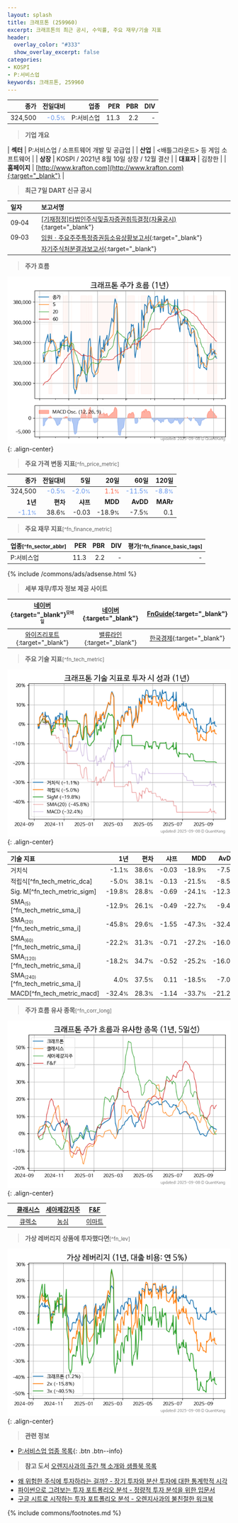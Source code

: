 ```yaml
---
layout: splash
title: 크래프톤 (259960)
excerpt: 크래프톤의 최근 공시, 수익률, 주요 재무/기술 지표
header:
  overlay_color: "#333"
  show_overlay_excerpt: false
categories:
- KOSPI
- P:서비스업
keywords: 크래프톤, 259960
---
```


| **종가** | **전일대비** | **업종** | **PER** | **PBR** | **DIV** |
| -------: | -----------: | -------: | ------: | ------: | ------: |
| 324,500 | <span style="color: cornflowerblue">-0.5<small>%</small></span> | P:서비스업 | 11.3 | 2.2 | - |

<!-- more -->


> **기업 개요**<a id="company"></a>

| <span style="white-space:nowrap;">**섹터**</span> | P:서비스업 / 소프트웨어 개발 및 공급업 |
| <span style="white-space:nowrap;">**산업**</span> | <배틀그라운드> 등 게임 소프트웨어 |
| <span style="white-space:nowrap;">**상장**</span> | KOSPI / 2021년 8월 10일 상장 / 12월 결산 |
| <span style="white-space:nowrap;">**대표자**</span> | 김창한 |
| <span style="white-space:nowrap;">**홈페이지**</span> | [http://www.krafton.com](http://www.krafton.com){:target="_blank"} |


> **최근 7일 DART 신규 공시**<a id="dart"></a>

| **일자** |      | **보고서명** |
| :------- | :--- | :----------- |
| 09&#x2011;04 | | [[기재정정]타법인주식및출자증권취득결정(자율공시)              ](https://dart.fss.or.kr/dsaf001/main.do?rcpNo=20250904800323){:target="_blank"} |
| 09&#x2011;03 | | [임원ㆍ주요주주특정증권등소유상황보고서](https://dart.fss.or.kr/dsaf001/main.do?rcpNo=20250903000370){:target="_blank"} |
|  | | [자기주식처분결과보고서](https://dart.fss.or.kr/dsaf001/main.do?rcpNo=20250903000224){:target="_blank"} |


> **주가 흐름**<a id="price"></a>

![259960](/stock/images/259960.png){: .align-center}


> **주요 가격 변동 지표**<small>[^fn_price_metric]</small>

| **종가** | **전일대비** | **5일** | **20일** | **60일** | **120일** |
| -------: | -----------: | ------: | -------: | -------: | --------: |
| 324,500 | <span style="color: cornflowerblue">-0.5<small>%</small></span> | <span style="color: cornflowerblue">-2.0<small>%</small></span> | <span style="color: tomato">1.1<small>%</small></span> | <span style="color: cornflowerblue">-11.5<small>%</small></span> | <span style="color: cornflowerblue">-8.8<small>%</small></span> |
| **1년** | **편차** | **샤프** | **MDD** | **AvDD** | **MARr** |
| <span style="color: cornflowerblue">-1.1<small>%</small></span> | 38.6<small>%</small> | -0.03 | -18.9<small>%</small> | -7.5<small>%</small> | 0.1 |


> **주요 재무 지표**<small>[^fn_finance_metric]</small>

| **업종**<small>[^fn_sector_abbr]</small> | **PER** | **PBR** | **DIV** | **평가**<small>[^fn_finance_basic_tags]</small> |
| :--------------------------------------- | ------: | ------: | ------: | ----------------------------------------------: |
| P:서비스업 | 11.3 | 2.2 | - | - |



{% include /commons/ads/adsense.html %}

> **세부 재무/투자 정보 제공 사이트**

| [네이버](https://m.stock.naver.com/domestic/stock/259960/finance/summary){:target="_blank"}<sup><small>모바일</small></sup> | [네이버](https://finance.naver.com/item/coinfo.naver?code=259960){:target="_blank"} | [FnGuide](https://comp.fnguide.com/SVO2/ASP/SVD_Invest.asp?gicode=A259960&MenuYn=Y){:target="_blank"} |
| :---: | :---: | :---: |
| [와이즈리포트](https://comp.wisereport.co.kr/company/c1040001.aspx?cmp_cd=259960){:target="_blank"} | [밸류라인](https://www.valueline.co.kr/finance/summary/259960){:target="_blank"} | [한국경제](https://markets.hankyung.com/stock/259960/financial-summary){:target="_blank"} |


> **주요 기술 지표**<small>[^fn_tech_metric]</small>


![259960](/stock/images/259960_tech.png){: .align-center}

| **기술 지표** | **1년** | **편차** | **샤프** | **MDD** | **AvDD** |
| :------------ | ------: | -----------: | -------: | ------: | -------: |
| 거치식 | -1.1<small>%</small> | 38.6<small>%</small> | -0.03 | -18.9<small>%</small> | -7.5<small>%</small> |
| 적립식[^fn_tech_metric_dca] | -5.0<small>%</small> | 38.1<small>%</small> | -0.13 | -21.5<small>%</small> | -8.5<small>%</small> |
| Sig. M[^fn_tech_metric_sigm] | -19.8<small>%</small> | 28.8<small>%</small> | -0.69 | -24.1<small>%</small> | -12.3<small>%</small> |
| SMA<small><sub>(5)</sub></small>[^fn_tech_metric_sma_i] | -12.9<small>%</small> | 26.1<small>%</small> | -0.49 | -22.7<small>%</small> | -9.4<small>%</small> |
| SMA<small><sub>(20)</sub></small>[^fn_tech_metric_sma_i] | -45.8<small>%</small> | 29.6<small>%</small> | -1.55 | -47.3<small>%</small> | -32.4<small>%</small> |
| SMA<small><sub>(60)</sub></small>[^fn_tech_metric_sma_i] | -22.2<small>%</small> | 31.3<small>%</small> | -0.71 | -27.2<small>%</small> | -16.0<small>%</small> |
| SMA<small><sub>(120)</sub></small>[^fn_tech_metric_sma_i] | -18.2<small>%</small> | 34.7<small>%</small> | -0.52 | -25.2<small>%</small> | -16.0<small>%</small> |
| SMA<small><sub>(240)</sub></small>[^fn_tech_metric_sma_i] | 4.0<small>%</small> | 37.5<small>%</small> | 0.11 | -18.5<small>%</small> | -7.0<small>%</small> |
| MACD[^fn_tech_metric_macd] | -32.4<small>%</small> | 28.3<small>%</small> | -1.14 | -33.7<small>%</small> | -21.2<small>%</small> |


> **주가 흐름 유사 종목**<a id="corr"></a><small>[^fn_corr_long]</small>

![259960](/stock/images/259960_corr.png){: .align-center}

|       | [클래시스](/214150/) | [세아제강지주](/003030/) | [F&F](/383220/) |
| :---: | :------------------------------------: | :------------------------------------: | :------------------------------------: |
|       | [큐렉소](/060280/) | [농심](/004370/) | [이마트](/139480/) |


> **가상 레버리지 상품에 투자했다면**<a id="2x"></a><small>[^fn_lev]</small>

![259960](/stock/images/259960_2x.png){: .align-center}


> **관련 정보**

- [P:서비스업 업종 목록](/stats/sector/kospi_업종_서비스업_종목/){: .btn .btn--info}

> **참고 도서** [오렌지사과의 출간 책 소개와 샘플북 목록](https://kongdori.tistory.com/691)

- [왜 위험한 주식에 투자하라는 걸까? - 장기 투자와 분산 투자에 대한 통계학적 시각](https://kongdori.tistory.com/421)
- [파이썬으로 그려보는 투자 포트폴리오 분석  - 정량적 투자 분석을 위한 입문서](https://kongdori.tistory.com/643)
- [구글 시트로 시작하는 투자 포트폴리오 분석 - 오렌지사과의 불친절한 워크북](https://kongdori.tistory.com/449)


{% include commons/footnotes.md %}